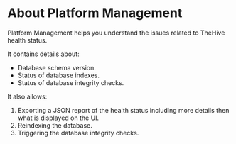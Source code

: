 # About Platform Management

Platform Management helps you understand the issues related to TheHive health status.

It contains details about:

* Database schema version.
* Status of database indexes.
* Status of database integrity checks.


It also allows:

1. Exporting a JSON report of the health status including more details then what is displayed on the UI.
1. Reindexing the database.
1. Triggering the database integrity checks.

